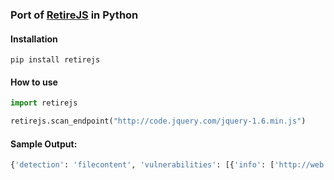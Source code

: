### Port of [RetireJS](https://github.com/RetireJS/retire.js) in Python

#### Installation
`pip install retirejs`

#### How to use

```python
import retirejs

retirejs.scan_endpoint("http://code.jquery.com/jquery-1.6.min.js")


```


#### Sample Output:

```python
{'detection': 'filecontent', 'vulnerabilities': [{'info': ['http://web.nvd.nist.gov/view/vuln/detail?vulnId=CVE-2011-4969', 'http://research.insecurelabs.org/jquery/test/'], 'identifiers': {'CVE': ['CVE-2011-4969']}, 'severity': 'medium'}, {'info': ['http://bugs.jquery.com/ticket/11290', 'http://research.insecurelabs.org/jquery/test/'], 'identifiers': {'bug': '11290', 'summary': 'Selector interpreted as HTML'}, 'severity': 'medium'}, {'info': ['https://github.com/jquery/jquery/issues/2432', 'http://blog.jquery.com/2016/01/08/jquery-2-2-and-1-12-released/'], 'identifiers': {'summary': '3rd party CORS request may execute'}, 'severity': 'medium'}], 'version': '1.6.0', 'component': 'jquery'}
```
